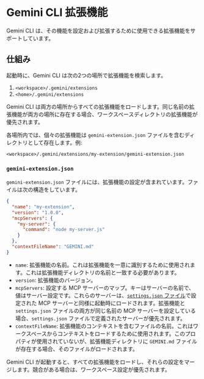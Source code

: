 # Gemini CLI 拡張機能

Gemini CLI は、その機能を設定および拡張するために使用できる拡張機能をサポートしています。

## 仕組み

起動時に、Gemini CLI は次の2つの場所で拡張機能を検索します。

1.  `<workspace>/.gemini/extensions`
2.  `<home>/.gemini/extensions`

Gemini CLI は両方の場所からすべての拡張機能をロードします。同じ名前の拡張機能が両方の場所に存在する場合、ワークスペースディレクトリの拡張機能が優先されます。

各場所内では、個々の拡張機能は `gemini-extension.json` ファイルを含むディレクトリとして存在します。例:

`<workspace>/.gemini/extensions/my-extension/gemini-extension.json`

### `gemini-extension.json`

`gemini-extension.json` ファイルには、拡張機能の設定が含まれています。ファイルは次の構造をしています。

```json
{
  "name": "my-extension",
  "version": "1.0.0",
  "mcpServers": {
    "my-server": {
      "command": "node my-server.js"
    }
  },
  "contextFileName": "GEMINI.md"
}
```

- `name`: 拡張機能の名前。これは拡張機能を一意に識別するために使用されます。これは拡張機能ディレクトリの名前と一致する必要があります。
- `version`: 拡張機能のバージョン。
- `mcpServers`: 設定する MCP サーバーのマップ。キーはサーバーの名前で、値はサーバー設定です。これらのサーバーは、[`settings.json` ファイル](./cli/configuration.md)で設定された MCP サーバーと同様に起動時にロードされます。拡張機能と `settings.json` ファイルの両方が同じ名前の MCP サーバーを設定している場合、`settings.json` ファイルで定義されたサーバーが優先されます。
- `contextFileName`: 拡張機能のコンテキストを含むファイルの名前。これはワークスペースからコンテキストをロードするために使用されます。このプロパティが使用されていないが、拡張機能ディレクトリに `GEMINI.md` ファイルが存在する場合、そのファイルがロードされます。

Gemini CLI が起動すると、すべての拡張機能をロードし、それらの設定をマージします。競合がある場合は、ワークスペース設定が優先されます。
